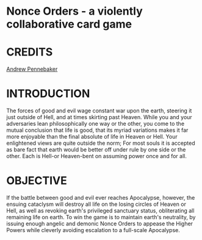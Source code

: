 # Nonce Orders - a violently collaborative card game

# CREDITS

[Andrew Pennebaker](andrew.pennebaker@gmail.com)

# INTRODUCTION

The forces of good and evil wage constant war upon the earth, steering it just outside of Hell, and at times skirting past Heaven. While you and your adversaries lean philosophically one way or the other, you come to the mutual conclusion that life is good, that its myriad variations makes it far more enjoyable than the final absolute of life in Heaven or Hell. Your enlightened views are quite outside the norm; For most souls it is accepted as bare fact that earth would be better off under rule by one side or the other. Each is Hell-or Heaven-bent on assuming power once and for all.

# OBJECTIVE

If the battle between good and evil ever reaches Apocalypse, however, the ensuing cataclysm will destroy all life on the losing circles of Heaven or Hell, as well as revoking earth's privileged sanctuary status, obliterating all remaining life on earth. To win the game is to maintain earth's neutrality, by issuing enough angelic and demonic Nonce Orders to appease the Higher Powers while cleverly avoiding escalation to a full-scale Apocalypse.
